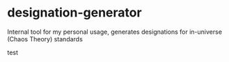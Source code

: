 # designation-generator
Internal tool for my personal usage, generates designations for in-universe (Chaos Theory) standards 



test